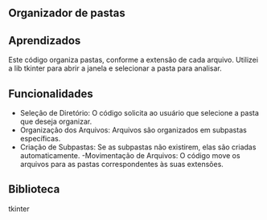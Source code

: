 ## Organizador de pastas
## Aprendizados

Este código organiza pastas, conforme a extensão de cada arquivo. Utilizei a lib tkinter para abrir a janela e selecionar a pasta para analisar.


## Funcionalidades

- Seleção de Diretório: O código solicita ao usuário que selecione a pasta que deseja organizar.
- Organização dos Arquivos: Arquivos são organizados em subpastas específicas.
- Criação de Subpastas: Se as subpastas não existirem, elas são criadas automaticamente.
-Movimentação de Arquivos: O código move os arquivos para as pastas correspondentes às suas extensões.

## Biblioteca
tkinter
